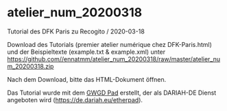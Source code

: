 # atelier_num_20200318
Tutorial des DFK Paris zu Recogito / 2020-03-18

Download des Tutorials (premier atelier numérique chez DFK-Paris.html) und der Beispieltexte (example.txt & example.xml) unter https://github.com//ennatmm/atelier_num_20200318/raw/master/atelier_num_20200318.zip

Nach dem Download, bitte das HTML-Dokument öffnen.


Das Tutorial wurde mit dem [GWGD Pad](https://www.gwdg.de/e-mail-collaboration/gwdg-pad) erstellt, der als DARIAH-DE Dienst angeboten wird (https://de.dariah.eu/etherpad).
